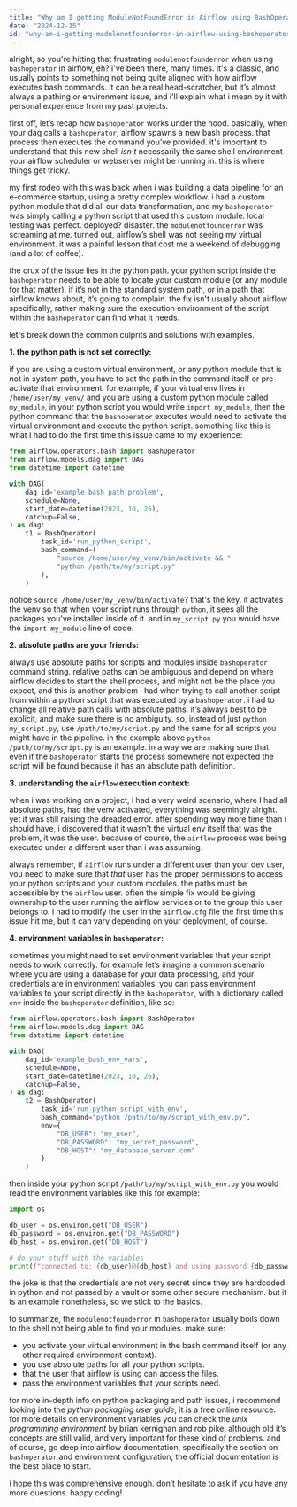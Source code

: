 ```yaml
---
title: "Why am I getting ModuleNotFoundError in Airflow using BashOperator?"
date: "2024-12-15"
id: "why-am-i-getting-modulenotfounderror-in-airflow-using-bashoperator"
---
```


alright, so you're hitting that frustrating `modulenotfounderror` when using `bashoperator` in airflow, eh? i've been there, many times. it's a classic, and usually points to something not being quite aligned with how airflow executes bash commands. it can be a real head-scratcher, but it’s almost always a pathing or environment issue, and i'll explain what i mean by it with personal experience from my past projects.

first off, let’s recap how `bashoperator` works under the hood. basically, when your dag calls a `bashoperator`, airflow spawns a new bash process. that process then executes the command you’ve provided. it's important to understand that this new shell *isn't* necessarily the same shell environment your airflow scheduler or webserver might be running in. this is where things get tricky.

my first rodeo with this was back when i was building a data pipeline for an e-commerce startup, using a pretty complex workflow. i had a custom python module that did all our data transformation, and my `bashoperator` was simply calling a python script that used this custom module. local testing was perfect. deployed? disaster. the `modulenotfounderror` was screaming at me. turned out, airflow’s shell was not seeing my virtual environment. it was a painful lesson that cost me a weekend of debugging (and a lot of coffee).

the crux of the issue lies in the python path. your python script inside the `bashoperator` needs to be able to locate your custom module (or any module for that matter). if it’s not in the standard system path, or in a path that airflow knows about, it’s going to complain. the fix isn't usually about airflow specifically, rather making sure the execution environment of the script within the `bashoperator` can find what it needs.

let's break down the common culprits and solutions with examples.

**1. the python path is not set correctly:**

if you are using a custom virtual environment, or any python module that is not in system path, you have to set the path in the command itself or pre-activate that environment. for example, if your virtual env lives in `/home/user/my_venv/` and you are using a custom python module called `my_module`, in your python script you would write `import my_module`, then the python command that the `bashoperator` executes would need to activate the virtual environment and execute the python script. something like this is what I had to do the first time this issue came to my experience:

```python
from airflow.operators.bash import BashOperator
from airflow.models.dag import DAG
from datetime import datetime

with DAG(
    dag_id='example_bash_path_problem',
    schedule=None,
    start_date=datetime(2023, 10, 26),
    catchup=False,
) as dag:
    t1 = BashOperator(
        task_id='run_python_script',
        bash_command=(
            "source /home/user/my_venv/bin/activate && "
            "python /path/to/my/script.py"
        ),
    )
```

notice `source /home/user/my_venv/bin/activate`? that's the key. it activates the venv so that when your script runs through `python`, it sees all the packages you've installed inside of it. and in `my_script.py` you would have the `import my_module` line of code.

**2. absolute paths are your friends:**

always use absolute paths for scripts and modules inside `bashoperator` command string. relative paths can be ambiguous and depend on where airflow decides to start the shell process, and might not be the place you expect, and this is another problem i had when trying to call another script from within a python script that was executed by a `bashoperator`. i had to change all relative path calls with absolute paths. it’s always best to be explicit, and make sure there is no ambiguity. so, instead of just `python my_script.py`, use `/path/to/my/script.py` and the same for all scripts you might have in the pipeline. in the example above `python /path/to/my/script.py` is an example. in a way we are making sure that even if the `bashoperator` starts the process somewhere not expected the script will be found because it has an absolute path definition.

**3. understanding the `airflow` execution context:**

when i was working on a project, i had a very weird scenario, where I had all absolute paths, had the venv activated, everything was seemingly alright. yet it was still raising the dreaded error. after spending way more time than i should have, i discovered that it wasn't the virtual env itself that was the problem, it was the user. because of course, the `airflow` process was being executed under a different user than i was assuming.

always remember, if `airflow` runs under a different user than your dev user, you need to make sure that *that* user has the proper permissions to access your python scripts and your custom modules. the paths must be accessible by the `airflow` user. often the simple fix would be giving ownership to the user running the airflow services or to the group this user belongs to. i had to modify the user in the `airflow.cfg` file the first time this issue hit me, but it can vary depending on your deployment, of course.

**4. environment variables in `bashoperator`:**

sometimes you might need to set environment variables that your script needs to work correctly. for example let’s imagine a common scenario where you are using a database for your data processing, and your credentials are in environment variables. you can pass environment variables to your script directly in the `bashoperator`, with a dictionary called `env` inside the `bashoperator` definition, like so:

```python
from airflow.operators.bash import BashOperator
from airflow.models.dag import DAG
from datetime import datetime

with DAG(
    dag_id='example_bash_env_vars',
    schedule=None,
    start_date=datetime(2023, 10, 26),
    catchup=False,
) as dag:
    t2 = BashOperator(
        task_id='run_python_script_with_env',
        bash_command="python /path/to/my/script_with_env.py",
        env={
            "DB_USER": "my_user",
            "DB_PASSWORD": "my_secret_password",
            "DB_HOST": "my_database_server.com"
        }
    )

```
then inside your python script `/path/to/my/script_with_env.py` you would read the environment variables like this for example:

```python
import os

db_user = os.environ.get("DB_USER")
db_password = os.environ.get("DB_PASSWORD")
db_host = os.environ.get("DB_HOST")

# do your stuff with the variables
print(f"connected to: {db_user}@{db_host} and using password {db_password}")
```

the joke is that the credentials are not very secret since they are hardcoded in python and not passed by a vault or some other secure mechanism. but it is an example nonetheless, so we stick to the basics.

to summarize, the `modulenotfounderror` in `bashoperator` usually boils down to the shell not being able to find your modules. make sure:

*   you activate your virtual environment in the bash command itself (or any other required environment context).
*   you use absolute paths for all your python scripts.
*   that the user that airflow is using can access the files.
*   pass the environment variables that your scripts need.

for more in-depth info on python packaging and path issues, i recommend looking into the *python packaging user guide*, it is a free online resource. for more details on environment variables you can check the *unix programming environment* by brian kernighan and rob pike, although old it’s concepts are still valid, and very important for these kind of problems. and of course, go deep into airflow documentation, specifically the section on `bashoperator` and environment configuration, the official documentation is the best place to start.

i hope this was comprehensive enough. don’t hesitate to ask if you have any more questions. happy coding!
